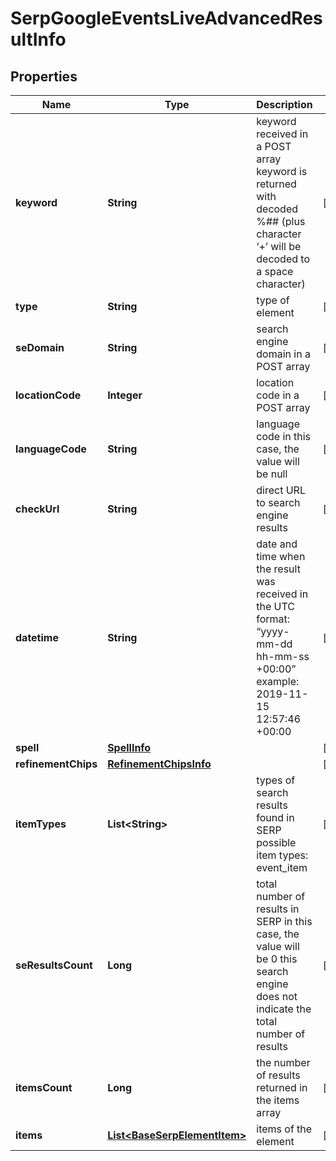 

# SerpGoogleEventsLiveAdvancedResultInfo


## Properties

| Name | Type | Description | Notes |
|------------ | ------------- | ------------- | -------------|
|**keyword** | **String** | keyword received in a POST array keyword is returned with decoded %## (plus character ‘+’ will be decoded to a space character) |  [optional] |
|**type** | **String** | type of element |  [optional] |
|**seDomain** | **String** | search engine domain in a POST array |  [optional] |
|**locationCode** | **Integer** | location code in a POST array |  [optional] |
|**languageCode** | **String** | language code in this case, the value will be null |  [optional] |
|**checkUrl** | **String** | direct URL to search engine results |  [optional] |
|**datetime** | **String** | date and time when the result was received in the UTC format: “yyyy-mm-dd hh-mm-ss +00:00” example: 2019-11-15 12:57:46 +00:00 |  [optional] |
|**spell** | [**SpellInfo**](SpellInfo.md) |  |  [optional] |
|**refinementChips** | [**RefinementChipsInfo**](RefinementChipsInfo.md) |  |  [optional] |
|**itemTypes** | **List&lt;String&gt;** | types of search results found in SERP possible item types: event_item |  [optional] |
|**seResultsCount** | **Long** | total number of results in SERP in this case, the value will be 0 this search engine does not indicate the total number of results |  [optional] |
|**itemsCount** | **Long** | the number of results returned in the items array |  [optional] |
|**items** | [**List&lt;BaseSerpElementItem&gt;**](BaseSerpElementItem.md) | items of the element |  [optional] |




